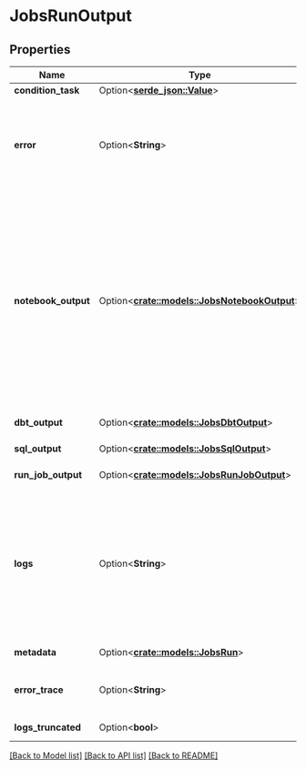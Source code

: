 # JobsRunOutput

## Properties

Name | Type | Description | Notes
------------ | ------------- | ------------- | -------------
**condition_task** | Option<[**serde_json::Value**](.md)> |  | [optional]
**error** | Option<**String**> | An error message indicating why a task failed or why output is not available. The message is unstructured, and its exact format is subject to change. | [optional]
**notebook_output** | Option<[**crate::models::JobsNotebookOutput**](JobsNotebookOutput.md)> | The output of a notebook task, if available. A notebook task that terminates (either successfully or with a failure) without calling `Dbutilsnotebook.exit()` is considered to have an empty output. This field is set but its result value is empty. <Databricks> restricts this API to return the first 5 MB of the output. To return a larger result, use the [ClusterLogConf](/dev-tools/api/latest/clusters.html#clusterlogconf) field to configure log storage for the job cluster.  | [optional]
**dbt_output** | Option<[**crate::models::JobsDbtOutput**](JobsDbtOutput.md)> | The output of a dbt task, if available. | [optional]
**sql_output** | Option<[**crate::models::JobsSqlOutput**](JobsSqlOutput.md)> | The output of a SQL task, if available. | [optional]
**run_job_output** | Option<[**crate::models::JobsRunJobOutput**](JobsRunJobOutput.md)> | The output of a run job task, if available | [optional]
**logs** | Option<**String**> | The output from tasks that write to standard streams (stdout/stderr) such as spark_jar_task, spark_python_task, python_wheel_task.  It's not supported for the notebook_task, pipeline_task or spark_submit_task.  Databricks restricts this API to return the last 5 MB of these logs.  | [optional]
**metadata** | Option<[**crate::models::JobsRun**](JobsRun.md)> | All details of the run except for its output. | [optional]
**error_trace** | Option<**String**> | If there was an error executing the run, this field contains any available stack traces. | [optional]
**logs_truncated** | Option<**bool**> | Whether the logs are truncated. | [optional]

[[Back to Model list]](../README.md#documentation-for-models) [[Back to API list]](../README.md#documentation-for-api-endpoints) [[Back to README]](../README.md)


